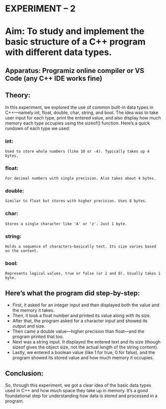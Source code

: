 # EXPERIMENT – 2
# Aim: To study and implement the basic structure of a C++ program with different data types.

## Apparatus: Programiz online compiler or VS Code (any C++ IDE works fine)

## Theory:
In this experiment, we explored the use of common built-in data types in C++—namely int, float, double, char, string, and bool. The idea was to take user input for each type, print the entered value, and also display how much memory each type occupies using the sizeof() function.
Here’s a quick rundown of each type we used:

### int: 
    Used to store whole numbers (like 10 or -4). Typically takes up 4 bytes.
### float:
    For decimal numbers with single precision. Also takes about 4 bytes.
### double:
    Similar to float but stores with higher precision. Uses 8 bytes.
### char:
    Stores a single character like 'A' or 'z'. Just 1 byte.
### string:
    Holds a sequence of characters—basically text. Its size varies based on the content.
### bool:
    Represents logical values, true or false (or 1 and 0). Usually takes 1 byte.
## Here’s what the program did step-by-step:
- First, it asked for an integer input and then displayed both the value and the memory it takes.
- Then, it took a float number and printed its value along with its size.
- After that, the program asked for a character input and showed its output and size.
- Then came a double value—higher precision than float—and the program printed that too.
- Next was a string input. It displayed the entered text and its size (though sizeof gives the object size, not the actual length of the string content).
- Lastly, we entered a boolean value (like 1 for true, 0 for false), and the program showed its stored value and how much memory it occupies.

## Conclusion:
So, through this experiment, we got a clear idea of the basic data types used in C++ and how much space they take up in memory. It’s a good foundational step for understanding how data is stored and processed in a program.
